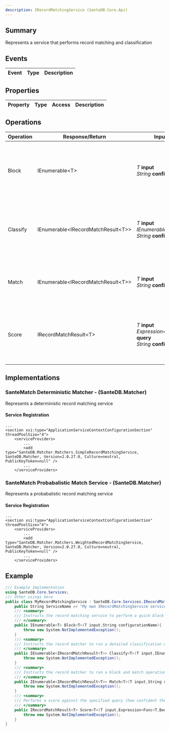 ```yaml
---
description: IRecordMatchingService (SanteDB.Core.Api)
---
```


## Summary
Represents a service that performs record matching and classification

## Events

|Event|Type|Description|
|-|-|-|

## Properties

|Property|Type|Access|Description|
|-|-|-|-|

## Operations

|Operation|Response/Return|Input/Parameter|Description|
|-|-|-|-|
|Block|IEnumerable&lt;T>|*T* **input**<br/>*String* **configurationName**|Instructs the record matching service to perform a quick block function of records            for type  with|
|Classify|IEnumerable&lt;IRecordMatchResult&lt;T>>|*T* **input**<br/>*IEnumerable<T>* **blocks**<br/>*String* **configurationName**|Instructs the record matcher to run a detailed classification on the matching blocks in|
|Match|IEnumerable&lt;IRecordMatchResult&lt;T>>|*T* **input**<br/>*String* **configurationName**|Instructs the record matcher to run a block and match operation against|
|Score|IRecordMatchResult&lt;T>|*T* **input**<br/>*Expression<Func<T,Boolean>>* **query**<br/>*String* **configurationName**|Performs a score against the specified query (how confident the match is that the  matches the|

## Implementations


### SanteMatch Deterministic Matcher - (SanteDB.Matcher)
Represents a deterministic record matching service

#### Service Registration
```markup
...
<section xsi:type="ApplicationServiceContextConfigurationSection" threadPoolSize="4">
	<serviceProviders>
		...
		<add type="SanteDB.Matcher.Matchers.SimpleRecordMatchingService, SanteDB.Matcher, Version=2.0.27.0, Culture=neutral, PublicKeyToken=null" />
		...
	</serviceProviders>
```

### SanteMatch Probabalistic Match Service - (SanteDB.Matcher)
Represents a probabalistic record matching service

#### Service Registration
```markup
...
<section xsi:type="ApplicationServiceContextConfigurationSection" threadPoolSize="4">
	<serviceProviders>
		...
		<add type="SanteDB.Matcher.Matchers.WeightedRecordMatchingService, SanteDB.Matcher, Version=2.0.27.0, Culture=neutral, PublicKeyToken=null" />
		...
	</serviceProviders>
```
## Example
```csharp
/// Example Implementation
using SanteDB.Core.Services;
/// Other usings here
public class MyRecordMatchingService : SanteDB.Core.Services.IRecordMatchingService { 
	public String ServiceName => "My own IRecordMatchingService service";
	/// <summary>
	/// Instructs the record matching service to perform a quick block function of records            for type  with
	/// </summary>
	public IEnumerable<T> Block<T>(T input,String configurationName){
		throw new System.NotImplementedException();
	}
	/// <summary>
	/// Instructs the record matcher to run a detailed classification on the matching blocks in
	/// </summary>
	public IEnumerable<IRecordMatchResult<T>> Classify<T>(T input,IEnumerable<T> blocks,String configurationName){
		throw new System.NotImplementedException();
	}
	/// <summary>
	/// Instructs the record matcher to run a block and match operation against
	/// </summary>
	public IEnumerable<IRecordMatchResult<T>> Match<T>(T input,String configurationName){
		throw new System.NotImplementedException();
	}
	/// <summary>
	/// Performs a score against the specified query (how confident the match is that the  matches the
	/// </summary>
	public IRecordMatchResult<T> Score<T>(T input,Expression<Func<T,Boolean>> query,String configurationName){
		throw new System.NotImplementedException();
	}
}
```
